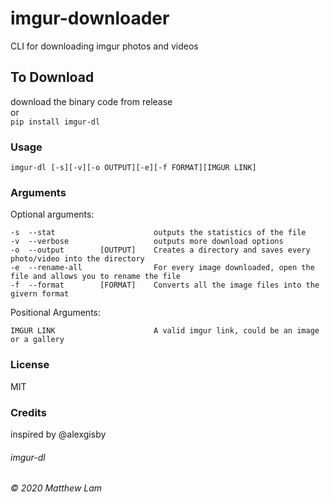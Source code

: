 # imgur-downloader
CLI for downloading imgur photos and videos

## To Download
download the binary code from release  
or  
`pip install imgur-dl`

### Usage
`imgur-dl [-s][-v][-o OUTPUT][-e][-f FORMAT][IMGUR LINK]` 


### Arguments
Optional arguments: 

	-s 	--stat						outputs the statistics of the file  
	-v 	--verbose 					outputs more download options
	-o 	--output 		[OUTPUT]	Creates a directory and saves every photo/video into the directory
	-e 	--rename-all				For every image downloaded, open the file and allows you to rename the file
	-f 	--format 		[FORMAT]	Converts all the image files into the givern format

Positional Arguments:  

	IMGUR LINK 						A valid imgur link, could be an image or a gallery

### License
MIT

### Credits
inspired by @alexgisby


###### imgur-dl
###### © 2020 Matthew Lam